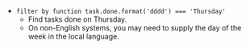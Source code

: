 <!-- placeholder to force blank line before included text -->

- ```filter by function task.done.format('dddd') === 'Thursday'```
    - Find tasks done on Thursday.
    - On non-English systems, you may need to supply the day of the week in the local language.


<!-- placeholder to force blank line after included text -->
